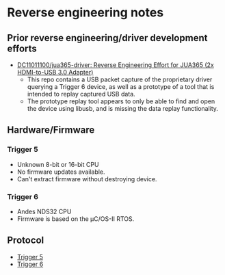 # Reverse engineering notes


## Prior reverse engineering/driver development efforts

 * [DC11011100/jua365-driver: Reverse Engineering Effort for JUA365 (2x HDMI-to-USB 3.0 Adapter)][jua365-driver]
   * This repo contains a USB packet capture of the proprietary driver querying
     a Trigger 6 device, as well as a prototype of a tool that is intended to
     replay captured USB data.
   * The prototype replay tool appears to only be able to find and open the
     device using libusb, and is missing the data replay functionality.


## Hardware/Firmware


### Trigger 5

 * Unknown 8-bit or 16-bit CPU
 * No firmware updates available.
 * Can't extract firmware without destroying device.


### Trigger 6

 * Andes NDS32 CPU
 * Firmware is based on the μC/OS-II RTOS.


## Protocol


 * [Trigger 5](Protocol-T5.md)
 * [Trigger 6](Protocol-T6.md)


[jua365-driver]: https://archive.softwareheritage.org/browse/origin/?origin_url=https://github.com/DC11011100/jua365-driver
